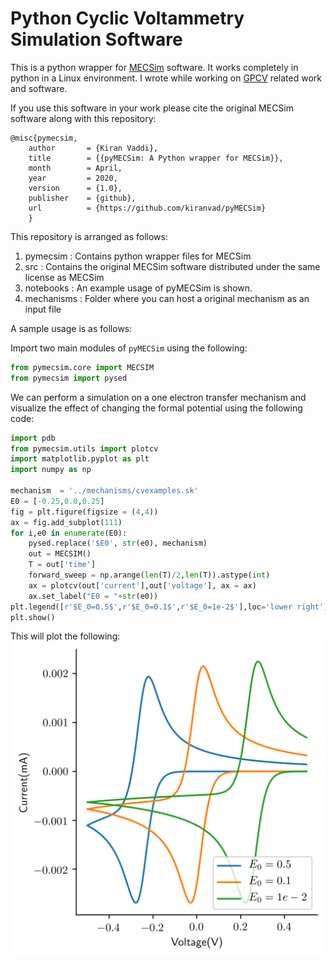 Python Cyclic Voltammetry Simulation Software
=======================================
This is a python wrapper for [MECSim](http://www.garethkennedy.net/MECSim.html) software.
It works completely in python in a Linux environment. I wrote while working on [GPCV](https://github.com/kiranvad/gpcv) related work and software. 

If you use this software in your work please cite the original MECSim software along with this repository:
```
@misc{pymecsim,
    author       = {Kiran Vaddi},
    title        = {{pyMECSim: A Python wrapper for MECSim}},
    month        = April,
    year         = 2020,
    version      = {1.0},
    publisher    = {github},
    url          = {https://github.com/kiranvad/pyMECSim}
    }
```

This repository is arranged as follows:
1. pymecsim :  Contains python wrapper files for MECSim
2. src  : Contains the original MECSim software distributed under the same license as MECSim
3. notebooks :  An example usage of pyMECSim is shown.
4. mechanisms : Folder where you can host a original mechanism as an input file 

A sample usage is as follows:

Import two main modules of `pyMECSim` using the following: 
```python
from pymecsim.core import MECSIM
from pymecsim import pysed
```
We can perform a simulation on a one electron transfer mechanism and visualize the effect of changing the formal potential using the following code:

```python
import pdb
from pymecsim.utils import plotcv
import matplotlib.pyplot as plt
import numpy as np

mechanism  = '../mechanisms/cvexamples.sk'
E0 = [-0.25,0.0,0.25]
fig = plt.figure(figsize = (4,4))
ax = fig.add_subplot(111)
for i,e0 in enumerate(E0):
    pysed.replace('$E0', str(e0), mechanism)
    out = MECSIM()
    T = out['time']
    forward_sweep = np.arange(len(T)/2,len(T)).astype(int)
    ax = plotcv(out['current'],out['voltage'], ax = ax)
    ax.set_label("E0 = "+str(e0))
plt.legend([r'$E_0=0.5$',r'$E_0=0.1$',r'$E_0=1e-2$'],loc='lower right')
plt.show()
```

This will plot the following:
<img src="notebooks/cvexample.png" width="600">
